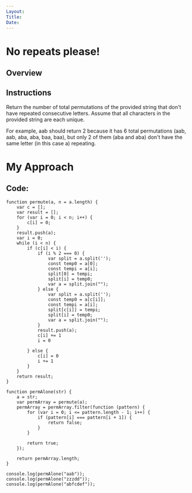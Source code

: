 ```yaml
---
Layout:
Title:
Date:
---
```


# No repeats please!

## Overview



## Instructions

Return the number of total permutations of the provided string that don't have repeated consecutive letters. 
Assume that all characters in the provided string are each unique.

For example, aab should return 2 because it has 6 total permutations (aab, aab, aba, aba, baa, baa),
but only 2 of them (aba and aba) don't have the same letter (in this case a) repeating.


# My Approach

## Code:
    function permute(a, n = a.length) {
        var c = [];
        var result = [];
        for (var i = 0; i < n; i++) {
            c[i] = 0;
        }
        result.push(a);
        var i = 0;
        while (i < n) {
            if (c[i] < i) {
                if (i % 2 === 0) {
                    var split = a.split('');
                    const temp0 = a[0];
                    const tempi = a[i];
                    split[0] = tempi;
                    split[i] = temp0;
                    var a = split.join("");
                } else {
                    var split = a.split('');
                    const temp0 = a[c[i]];
                    const tempi = a[i];
                    split[c[i]] = tempi;
                    split[i] = temp0;
                    var a = split.join("");
                }
                result.push(a);
                c[i] += 1
                i = 0

            } else {
                c[i] = 0
                i += 1
            }
        }
        return result;
    }

    function permAlone(str) {
        a = str;
        var permArray = permute(a);
        permArray = permArray.filter(function (pattern) {
            for (var i = 0; i <= pattern.length - 1; i++) {
                if (pattern[i] === pattern[i + 1]) {
                    return false;
                }
            }

            return true;
        });

        return permArray.length;
    }

    console.log(permAlone("aab"));
    console.log(permAlone("zzzdd"));
    console.log(permAlone("abfcdef"));

